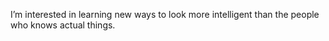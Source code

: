   I’m interested in learning new ways to look more intelligent than the people who knows actual things.

<!---
K14R41/K14R41 is a ✨ special ✨ repository because its `README.md` (this file) appears on your GitHub profile.
You can click the Preview link to take a look at your changes.
--->
